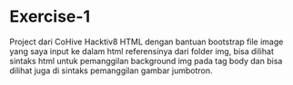 # Exercise-1
Project dari CoHive Hacktiv8
HTML dengan bantuan bootstrap
file image yang saya input ke dalam html referensinya dari folder img, bisa dilihat sintaks html untuk pemanggilan background img pada
tag body dan bisa dilihat juga di sintaks pemanggilan gambar jumbotron.

